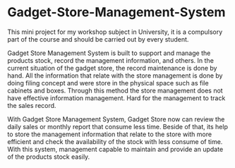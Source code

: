 # Gadget-Store-Management-System

This mini project for my workshop subject in University, it is a compulsory part of the course and should be carried out by every student.

  Gadget Store Management System is built to support and manage the products stock,
record the management information, and others. In the current situation of the gadget store, the
record maintenance is done by hand. All the information that relate with the store management
is done by doing filing concept and were store in the physical space such as file cabinets and
boxes. Through this method the store management does not have effective information
management. Hard for the management to track the sales record.

 With Gadget Store Management System, Gadget Store now can review the daily sales
or monthly report that consume less time. Beside of that, its help to store the management
information that relate to the store with more efficient and check the availability of the stock
with less consume of time. With this system, management capable to maintain and provide an
update of the products stock easily.
